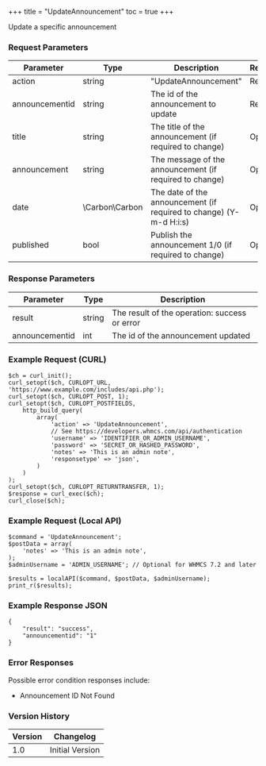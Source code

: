 +++
title = "UpdateAnnouncement"
toc = true
+++

Update a specific announcement

### Request Parameters

| Parameter | Type | Description | Required |
| --------- | ---- | ----------- | -------- |
| action | string | "UpdateAnnouncement" | Required |
| announcementid | string | The id of the announcement to update | Required |
| title | string | The title of the announcement (if required to change) | Optional |
| announcement | string | The message of the announcement (if required to change) | Optional |
| date | \Carbon\Carbon | The date of the announcement (if required to change) (Y-m-d H:i:s) | Optional |
| published | bool | Publish the announcement 1/0 (if required to change) | Optional |

### Response Parameters

| Parameter | Type | Description |
| --------- | ---- | ----------- |
| result | string | The result of the operation: success or error |
| announcementid | int | The id of the announcement updated |


### Example Request (CURL)

```
$ch = curl_init();
curl_setopt($ch, CURLOPT_URL, 'https://www.example.com/includes/api.php');
curl_setopt($ch, CURLOPT_POST, 1);
curl_setopt($ch, CURLOPT_POSTFIELDS,
    http_build_query(
        array(
            'action' => 'UpdateAnnouncement',
            // See https://developers.whmcs.com/api/authentication
            'username' => 'IDENTIFIER_OR_ADMIN_USERNAME',
            'password' => 'SECRET_OR_HASHED_PASSWORD',
            'notes' => 'This is an admin note',
            'responsetype' => 'json',
        )
    )
);
curl_setopt($ch, CURLOPT_RETURNTRANSFER, 1);
$response = curl_exec($ch);
curl_close($ch);
```


### Example Request (Local API)

```
$command = 'UpdateAnnouncement';
$postData = array(
    'notes' => 'This is an admin note',
);
$adminUsername = 'ADMIN_USERNAME'; // Optional for WHMCS 7.2 and later

$results = localAPI($command, $postData, $adminUsername);
print_r($results);
```


### Example Response JSON

```
{
    "result": "success",
    "announcementid": "1"
}
```


### Error Responses

Possible error condition responses include:

* Announcement ID Not Found


### Version History

| Version | Changelog |
| ------- | --------- |
| 1.0 | Initial Version |
